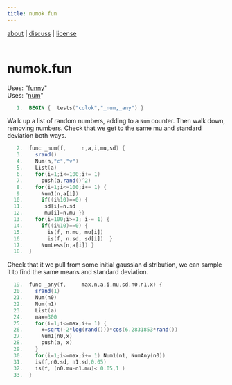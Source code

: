 ```yaml
---
title: numok.fun
---
```


 [about](/fun/ABOUT) |   [discuss](http://github.com/timm/fun/issues) | [license](/fun/LICENSE) <br>
<br>

# numok.fun

Uses:  "[funny](funny)"<br>
Uses:  "[num](num)"<br>

```awk
   1.  BEGIN {  tests("colok","_num,_any") }
```

Walk up a list of random numbers, adding to a `Num`
counter. Then walk down, removing numbers. Check
that we get to the same mu and standard deviation
both ways.

```awk
   2.  func _num(f,     n,a,i,mu,sd) {
   3.    srand()
   4.    Num(n,"c","v")
   5.    List(a)
   6.    for(i=1;i<=100;i+= 1) 
   7.      push(a,rand()^2) 
   8.    for(i=1;i<=100;i+= 1) { 
   9.      Num1(n,a[i])
  10.      if((i%10)==0) { 
  11.       sd[i]=n.sd
  12.       mu[i]=n.mu }}
  13.    for(i=100;i>=1; i-= 1) {
  14.      if((i%10)==0) {
  15.        is(f, n.mu, mu[i])
  16.        is(f, n.sd, sd[i])  }
  17.      NumLess(n,a[i]) }
  18.  }
```

Check that it we pull from some initial gaussian distribution,
we can sample it to find the same means and standard deviation.

```awk
  19.  func _any(f,     max,n,a,i,mu,sd,n0,n1,x) {
  20.    srand(1)
  21.    Num(n0)
  22.    Num(n1)
  23.    List(a)
  24.    max=300
  25.    for(i=1;i<=max;i+= 1) {
  26.      x=sqrt(-2*log(rand()))*cos(6.2831853*rand())
  27.      Num1(n0,x)
  28.      push(a, x) 
  29.    }
  30.    for(i=1;i<=max;i+= 1) Num1(n1, NumAny(n0))
  31.    is(f,n0.sd, n1.sd,0.05)
  32.    is(f, (n0.mu-n1.mu)< 0.05,1 )
  33.  }
```
